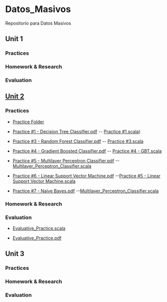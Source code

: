 # Datos_Masivos
Repositorio para Datos Masivos

## Unit 1
### Practices
### Homework & Research
### Evaluation

## [Unit 2](https://github.com/vcesar454/Datos_Masivos/tree/Unit_2)
### Practices
- [Practice Folder](https://github.com/vcesar454/Datos_Masivos/tree/Unit_2/Practices) <br>
- [Practice #1 - Decision Tree Classifier.pdf](https://github.com/vcesar454/Datos_Masivos/blob/Unit_2/Practices/Practice%20%231%20-%20Decision%20Tree%20Classifier.pdf) -- [Practice #1.scala]())

- [Practice #3 - Random Forest Classifier.pdf](https://github.com/vcesar454/Datos_Masivos/blob/Unit_2/Practices/Practice%20%233%20-%20Random%20Forest%20Classifier.pdf) -- [Practice #3.scala]()

- [Practice #4 - Gradient Boosted Classifier.pdf](https://github.com/vcesar454/Datos_Masivos/blob/Unit_2/Practices/Practice%20%234%20-%20Gradient%20Boosted%20Classifier.pdf) -- [Practice #4 - GBT.scala]()

- [Practice #5 - Multilayer Perceptron Classifier.pdf](https://github.com/vcesar454/Datos_Masivos/blob/Unit_2/Practices/Practice%20%235%20-%20Multilayer%20Perceptron%20Classifier.pdf) 
--[Multilayer_Perceptron_Classifier.scala]()

- [Practice #6 - Linear Support Vector Machine.pdf](https://github.com/vcesar454/Datos_Masivos/blob/Unit_2/Practices/Practice%20%235%20-%20Multilayer%20Perceptron%20Classifier.pdf) --[Practice #5 - Linear Support Vector Machine.scala]()

- [Practice #7 - Naive Bayes.pdf](https://github.com/vcesar454/Datos_Masivos/blob/Unit_2/Practices/Practice%20%237%20-%20Naive%20Bayes.pdf) --[Multilayer_Perceptron_Classifier.scala]()


### Homework & Research

### Evaluation
- [Evaluative_Practice.scala](https://github.com/vcesar454/Datos_Masivos/blob/Unit_2/Tests/Evaluative%20Practice.scala)

- [Evaluative_Practice.pdf](https://github.com/vcesar454/Datos_Masivos/blob/Unit_2/Tests/Evaluative%20Practice.scala)


## Unit 3
### Practices
### Homework & Research
### Evaluation

